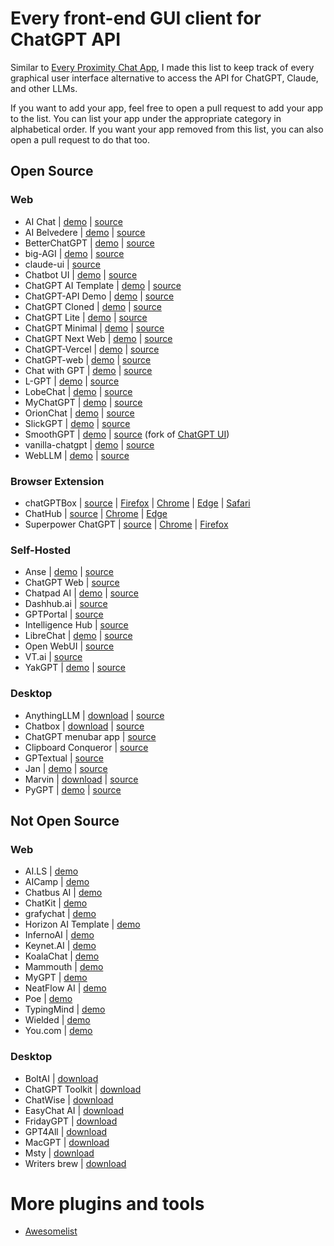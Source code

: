 # Every front-end GUI client for ChatGPT API

Similar to [Every Proximity Chat App](https://github.com/billmei/every-proximity-chat-app), I made this list to keep track of every graphical user interface alternative to access the API for ChatGPT, Claude, and other LLMs.

If you want to add your app, feel free to open a pull request to add your app to the list. You can list your app under the appropriate category in alphabetical order. If you want your app removed from this list, you can also open a pull request to do that too.

## Open Source

### Web
- AI Chat | [demo](https://aichat.ksdev.pl) | [source](https://github.com/ksdev-pl/ai-chat)
- AI Belvedere | [demo](https://ai-belvedere-demo.alergant.us) | [source](https://github.com/DmitriyAlergant-T1A/ai-belvedere/)
- BetterChatGPT | [demo](https://bettergpt.chat/) | [source](https://github.com/ztjhz/BetterChatGPT)
- big-AGI | [demo](https://big-agi.com) | [source](https://github.com/enricoros/big-agi)
- claude-ui | [source](https://github.com/chihebnabil/claude-ui)
- Chatbot UI | [demo](https://www.chatbotui.com/) | [source](https://github.com/mckaywrigley/chatbot-ui)
- ChatGPT AI Template | [demo](https://horizon-ui.com/chatgpt-ai-template/) | [source](https://github.com/horizon-ui/chatgpt-ai-template)
- ChatGPT-API Demo | [demo](https://chatgpt.ddiu.me/) | [source](https://github.com/ddiu8081/chatgpt-demo)
- ChatGPT Cloned | [demo](https://chat-gpt-cloned.netlify.app/) | [source](https://github.com/PrasadBroo/ChatGPT)
- ChatGPT Lite | [demo](https://gptlite.vercel.app) | [source](https://github.com/blrchen/chatgpt-lite)
- ChatGPT Minimal | [demo](https://chatgpt-minimal.vercel.app) | [source](https://github.com/blrchen/chatgpt-minimal)
- ChatGPT Next Web | [demo](https://app.nextchat.dev/) | [source](https://github.com/ChatGPTNextWeb/ChatGPT-Next-Web)
- ChatGPT-Vercel | [demo](https://www.chatsverse.xyz/) | [source](https://github.com/ourongxing/chatgpt-vercel)
- ChatGPT-web | [demo](https://niek.github.io/chatgpt-web/) | [source](https://github.com/Niek/chatgpt-web)
- Chat with GPT | [demo](https://www.chatwithgpt.ai/) | [source](https://github.com/cogentapps/chat-with-gpt)
- L-GPT | [demo](https://le-ai.app/) | [source](https://github.com/Peek-A-Booo/L-GPT)
- LobeChat | [demo](https://lobechat.com/) | [source](https://github.com/lobehub/lobe-chat)
- MyChatGPT | [demo](https://my-chat-gpt-lake.vercel.app/) | [source](https://github.com/Loeffeldude/my-chat-gpt)
- OrionChat | [demo](https://eliaspereirah.github.io/OrionChat) | [source](https://github.com/EliasPereirah/OrionChat)
- SlickGPT | [demo](https://slickgpt.vercel.app) | [source](https://github.com/ShipBit/slickgpt)
- SmoothGPT | [demo](https://smoothgpt.app) | [source](https://github.com/agambon/SmoothGPT) (fork of [ChatGPT UI](https://github.com/patrikzudel/PatrikZeros-ChatGPT-API-UI))
- vanilla-chatgpt | [demo](https://raw.githack.com/casualwriter/vanilla-chatgpt/main/source/index.html) | [source](https://github.com/casualwriter/vanilla-chatgpt)
- WebLLM | [demo](https://chat.webllm.ai/) | [source](https://github.com/mlc-ai/web-llm-chat)

### Browser Extension
- chatGPTBox | [source](https://github.com/josStorer/chatGPTBox)  | [Firefox](https://addons.mozilla.org/firefox/addon/chatgptbox/) | [Chrome](https://chrome.google.com/webstore/detail/chatgptbox/eobbhoofkanlmddnplfhnmkfbnlhpbbo) | [Edge](https://microsoftedge.microsoft.com/addons/detail/fission-chatbox-best/enjmfilpkbbabhgeoadmdpjjpnahkogf) | [Safari](https://apps.apple.com/app/fission-chatbox/id6446611121)
- ChatHub | [source](https://github.com/chathub-dev/chathub/) | [Chrome](https://chrome.google.com/webstore/detail/chathub-all-in-one-chatbo/iaakpnchhognanibcahlpcplchdfmgma?utm_source=every-chat-gpt-gui) | [Edge](https://microsoftedge.microsoft.com/addons/detail/chathub-allinone-chat/kdlmggoacmfoombiokflpeompajfljga?utm_source=every-chat-gpt-gui)
- Superpower ChatGPT | [source](https://github.com/saeedezzati/superpower-chatgpt) | [Chrome](https://chrome.google.com/webstore/detail/superpower-chatgpt/amhmeenmapldpjdedekalnfifgnpfnkc) | [Firefox](https://addons.mozilla.org/en-US/firefox/addon/superpower-chatgpt/)

### Self-Hosted
- Anse | [demo](https://anse.app) | [source](https://github.com/anse-app/anse)
- ChatGPT Web | [source](https://github.com/Chanzhaoyu/chatgpt-web)
- Chatpad AI | [demo](https://chatpad.ai) | [source](https://github.com/deiucanta/chatpad)
- Dashhub.ai | [source](https://github.com/DashHub-ai/DashHub)
- GPTPortal | [source](https://github.com/Zaki-1052/GPTPortal)
- Intelligence Hub | [source](https://github.com/streaver91/intelligence-hub)
- LibreChat | [demo](https://librechat-librechat.hf.space/login) | [source](https://github.com/danny-avila/LibreChat)
- Open WebUI | [source](https://github.com/open-webui/open-webui)
- VT.ai | [source](https://github.com/vinhnx/vt.ai)
- YakGPT | [demo](https://yakgpt.vercel.app) | [source](https://github.com/yakGPT/yakGPT)

### Desktop
- AnythingLLM | [download](https://github.com/Mintplex-Labs/anything-llm) | [source](https://github.com/Mintplex-Labs/anything-llm)
- Chatbox | [download](https://chatboxapp.xyz/) | [source](https://github.com/Bin-Huang/chatbox)
- ChatGPT menubar app | [source](https://github.com/sw-yx/chatgpt-mac)
- Clipboard Conqueror | [source](https://github.com/aseichter2007/ClipboardConqueror)
- GPTextual | [source](https://github.com/stefankirchfeld/gptextual)
- Jan | [demo](https://jan.ai/) | [source](https://github.com/janhq/jan)
- Marvin | [download](https://www.askmarvin.ai/) | [source](https://github.com/prefecthq/marvin)
- PyGPT | [demo](https://pygpt.net/) | [source](https://github.com/szczyglis-dev/py-gpt)
  
## Not Open Source

### Web
- AI.LS | [demo](https://ai.ls/)
- AICamp | [demo](https://aicamp.so)
- Chatbus AI | [demo](https://www.chatbus.ai)
- ChatKit | [demo](https://chatkit.app/)
- grafychat | [demo](https://grafychat.com)
- Horizon AI Template | [demo](https://horizon-ui.com/horizon-ai-template/)
- InfernoAI | [demo](https://www.getinfernoai.com/)
- Keynet.AI | [demo](https://keynet.ai/)
- KoalaChat | [demo](https://koala.sh/chat)
- Mammouth | [demo](https://mammouth.ai/)
- MyGPT | [demo](https://mygpt.thesamur.ai/)
- NeatFlow AI | [demo](https://neatflowai.com)
- Poe | [demo](https://poe.com/)
- TypingMind | [demo](https://www.typingmind.com)
- Wielded | [demo](https://wielded.com/)
- You.com | [demo](https://you.com/plans)

### Desktop
- BoltAI | [download](https://boltai.app/)
- ChatGPT Toolkit | [download](https://schmedu.com/tools/chatGpt)
- ChatWise | [download](https://chatwise.app/)
- EasyChat AI | [download](https://easychat-ai.app/)
- FridayGPT | [download](https://www.fridaygpt.app/)
- GPT4All | [download](https://www.nomic.ai/gpt4all)
- MacGPT | [download](https://www.macgpt.com/)
- Msty | [download](https://msty.app)
- Writers brew | [download](https://writersbrew.app)

# More plugins and tools
- [Awesomelist](https://github.com/reorx/awesome-chatgpt-api)
